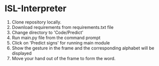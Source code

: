 # ISL-Interpreter

1. Clone repository locally.
2. Download requirements from requirements.txt file
3. Change directory to 'Code/Predict'
4. Run main.py file from the command prompt
5. Click on 'Predict signs' for running main module
6. Show the gesture in the frame and the corresponding alphabet will be displayed
7. Move your hand out of the frame to form the word.
